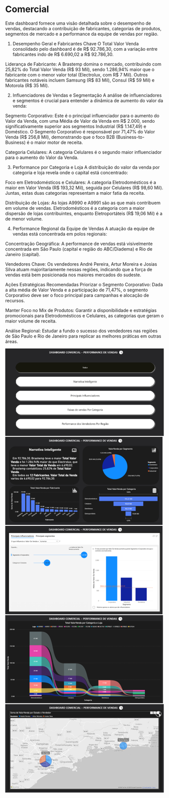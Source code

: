 # Comercial
Este dashboard fornece uma visão detalhada sobre o desempenho de vendas, destacando a contribuição de fabricantes, categorias de produtos, segmentos de mercado e a performance da equipe de vendas por região.

1. Desempenho Geral e Fabricantes Chave
O Total Valor Venda consolidado pelo dashboard é de R$ 92.786,30, com a variação entre fabricantes indo de R$ 6.690,02 a R$ 92.786,30.

Liderança de Fabricante: A Brastemp domina o mercado, contribuindo com 25,82% do Total Valor Venda (R$ 93 Mil), sendo 1.286,94% maior que o fabricante com o menor valor total (Electrolux, com R$ 7 Mil). Outros fabricantes notáveis incluem Samsung (R$ 83 Mil), Consul (R$ 59 Mil) e Motorola (R$ 35 Mil).

2. Influenciadores de Vendas e Segmentação
A análise de influenciadores e segmentos é crucial para entender a dinâmica de aumento do valor da venda:

Segmento Corporativo: Este é o principal influenciador para o aumento do Valor da Venda, com uma Média de Valor da Venda em R$ 2.000, sendo significativamente superior aos segmentos Industrial (R$ 1.147,49) e Doméstico. O Segmento Corporativo é responsável por 71,47% do Valor Venda (R$ 256,8 Mil), demonstrando que o foco B2B (Business-to-Business) é o maior motor de receita.

Categoria Celulares: A categoria Celulares é o segundo maior influenciador para o aumento do Valor da Venda.

3. Performance por Categoria e Loja
A distribuição do valor da venda por categoria e loja revela onde o capital está concentrado:

Foco em Eletrodomésticos e Celulares: A categoria Eletrodomésticos é a maior em Valor Venda (R$ 193,32 Mil), seguida por Celulares (R$ 98,60 Mil). Juntas, estas duas categorias representam a maior fatia da receita.

Distribuição de Lojas: As lojas A9990 e A9991 são as que mais contribuem em volume de vendas. Eletrodomésticos é a categoria com a maior dispersão de lojas contribuintes, enquanto Eletroportáteis (R$ 19,06 Mil) é a de menor volume.

4. Performance Regional da Equipe de Vendas
A atuação da equipe de vendas está concentrada em polos regionais:

Concentração Geográfica: A performance de vendas está visivelmente concentrada em São Paulo (capital e região do ABC/Diadema) e Rio de Janeiro (capital).

Vendedores Chave: Os vendedores André Pereira, Artur Moreira e Josias Silva atuam majoritariamente nessas regiões, indicando que a força de vendas está bem posicionada nos maiores mercados do sudeste.

Ações Estratégicas Recomendadas
Priorizar o Segmento Corporativo: Dada a alta média de Valor Venda e a participação de 71,47%, o segmento Corporativo deve ser o foco principal para campanhas e alocação de recursos.

Manter Foco no Mix de Produtos: Garantir a disponibilidade e estratégias promocionais para Eletrodomésticos e Celulares, as categorias que geram o maior volume de receita.

Análise Regional: Estudar a fundo o sucesso dos vendedores nas regiões de São Paulo e Rio de Janeiro para replicar as melhores práticas em outras áreas.


![PAGINA 1](Indice.png)
![PAGINA 2](<Narrativa Inteligente.png>)
![PAGINA 3](<Principais Influenciadores.png>)
![PAGINA 4](<Faixas de Vendas Por Categoria.png>)
![PAGINA 5](Vendedores.png)


